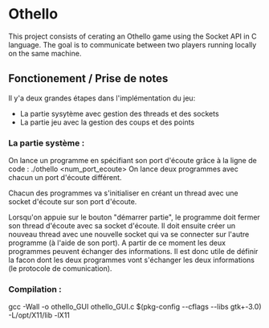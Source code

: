 # Othello

This project consists of cerating an Othello game using the Socket API in C language.
The goal is to communicate between two players running locally on the same machine.


## Fonctionement / Prise de notes

Il y'a deux grandes étapes dans l'implémentation du jeu:
- La partie sysytème avec gestion des threads et des sockets
- La partie jeu avec la gestion des coups et des points

### La partie système :

On lance un programme en spécifiant son port d'écoute grâce à la ligne de code : ./othello <num_port_ecoute>
On lance deux programmes avec chacun un port d'écoute différent.

Chacun des programmes va s'initialiser en créant un thread avec une socket d'écoute sur son port d'écoute.

Lorsqu'on appuie sur le bouton "démarrer partie", le programme doit fermer son thread d'écoute avec sa socket d'écoute.
Il doit ensuite créer un nouveau thread avec une  nouvelle socket qui va se connecter sur l'autre programme (à l'aide de son port).
A partir de ce moment les deux programmes peuvent échanger des informations.
Il est donc utile de définir la facon dont les deux programmes vont s'échanger les deux informations (le protocole de comunication).

### Compilation :
gcc -Wall -o othello_GUI othello_GUI.c $(pkg-config --cflags --libs gtk+-3.0)  -L/opt/X11/lib -lX11
